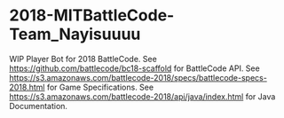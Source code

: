 # 2018-MITBattleCode-Team_Nayisuuuu

WIP Player Bot for 2018 BattleCode. 
See https://github.com/battlecode/bc18-scaffold for BattleCode API.
See https://s3.amazonaws.com/battlecode-2018/specs/battlecode-specs-2018.html for Game Specifications.
See https://s3.amazonaws.com/battlecode-2018/api/java/index.html for Java Documentation.
